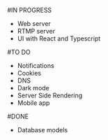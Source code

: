 #IN PROGRESS
  - Web server
  - RTMP server
  - UI with React and Typescript

#TO DO
  - Notifications
  - Cookies
  - DNS
  - Dark mode
  - Server Side Rendering
  - Mobile app

#DONE
  - Database models
